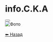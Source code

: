 # info.C.K.A


<!DOCTYPE html>
<html lang="uk">
<head>
    <meta charset="UTF-8">
    <meta name="viewport" content="width=device-width, initial-scale=1.0">
    <link rel="stylesheet" href="style.css">
</head>
<body>
    <div class="center">
        <button onclick="goToPhotoPage()"></button>
    </div>
</body>
</html>


<!DOCTYPE html>
<html lang="uk">
<head>
    <meta charset="UTF-8">
    <meta name="viewport" content="width=device-width, initial-scale=1.0">
    <link rel="stylesheet" href="style.css">
</head>
<body>
    <div class="center">
        <img src="https://i.pinimg.com/736x/ea/c2/52/eac252c37ce77e91363113c3c4dee577.jpg" alt="Фото">
        <br><br>
        <a href="index.html" class="btn">⬅ Назад</a>
    </div>
</body>
</html>

